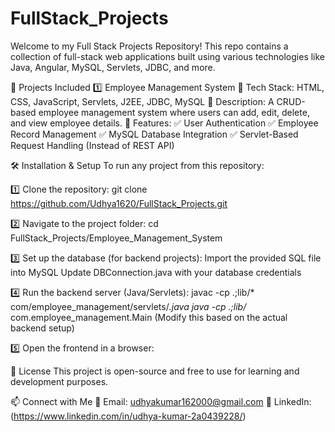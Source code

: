# FullStack_Projects
Welcome to my Full Stack Projects Repository! This repo contains a collection of full-stack web applications built using various technologies like Java, Angular, MySQL, Servlets, JDBC, and more.

📌 Projects Included
1️⃣ Employee Management System
🔹 Tech Stack: HTML, CSS, JavaScript, Servlets, J2EE, JDBC, MySQL
🔹 Description: A CRUD-based employee management system where users can add, edit, delete, and view employee details.
🔹 Features:
✅ User Authentication 
✅ Employee Record Management
✅ MySQL Database Integration
✅ Servlet-Based Request Handling (Instead of REST API)

🛠 Installation & Setup
To run any project from this repository:

1️⃣ Clone the repository:
git clone https://github.com/Udhya1620/FullStack_Projects.git

2️⃣ Navigate to the project folder:
cd FullStack_Projects/Employee_Management_System

3️⃣ Set up the database (for backend projects):
Import the provided SQL file into MySQL
Update DBConnection.java with your database credentials

4️⃣ Run the backend server (Java/Servlets):
javac -cp .;lib/* com/employee_management/servlets/*.java
java -cp .;lib/* com.employee_management.Main
(Modify this based on the actual backend setup)

5️⃣ Open the frontend in a browser:

📜 License
This project is open-source and free to use for learning and development purposes.

📫 Connect with Me
📧 Email: udhyakumar162000@gmail.com
🔗 LinkedIn: (https://www.linkedin.com/in/udhya-kumar-2a0439228/)

